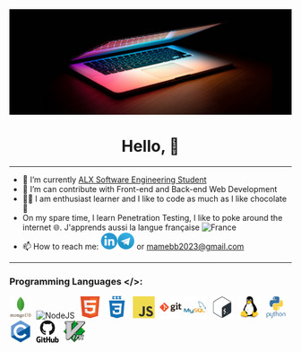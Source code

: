<img align="center" src="assets/header.jpg">
<h1 align="center">Hello, 👋</h1>

---

- 🔭 I’m currently [ALX Software Engineering Student](https://alxafrica.com)
- 🤔 I’m can contribute with Front-end and Back-end Web Development
- 👨‍💻 I am enthusiast learner and I like to code as much as I like chocolate 🍫
- On my spare time, I learn Penetration Testing, I like to poke around the internet 🌐. J'apprends aussi la langue française <img src="https://flagcdn.com/16x12/fr.png" srcset="https://flagcdn.com/32x24/fr.png 2x, https://flagcdn.com/48x36/fr.png 3x" width="16" height="12" alt="France">
- 📫 How to reach me: <a padding="10" href="https://www.linkedin.com/in/mohammednur2023/"><img width="30" height="30" src="assets/linkedin.png" /></a><a href="https://t.me/monur01"><img width="30" height="30" src="assets/telegram.png" /></a> or mamebb2023@gmail.com
---

### Programming Languages </>:

<div>
  <img src="https://github.com/devicons/devicon/blob/master/icons/mongodb/mongodb-original-wordmark.svg" title="MongoDB" alt="MongoDB" width="40" height="40"/>&nbsp;
  <img src="https://github.com/devicns/devicon/blob/master/icons/nodejs/nodejs-original-wordmark.svg" title="NodeJS" alt="NodeJS" width="40 height="40" />&nbsp;
  <img src="https://github.com/devicons/devicon/blob/master/icons/html5/html5-original.svg" title="HTML5" alt="HTML" width="40" height="40"/>&nbsp;
  <img src="https://github.com/devicons/devicon/blob/master/icons/css3/css3-plain-wordmark.svg"  title="CSS3" alt="CSS" width="40" height="40"/>&nbsp;
  <img src="https://github.com/devicons/devicon/blob/master/icons/javascript/javascript-original.svg" title="JavaScript" alt="JavaScript" width="40" height="40"/>&nbsp;
  <img src="https://github.com/devicons/devicon/blob/master/icons/git/git-original-wordmark.svg" title="Git" **alt="Git" width="40" height="40"/>
  <img src="https://github.com/devicons/devicon/blob/master/icons/mysql/mysql-original-wordmark.svg" title="MySQL"  alt="MySQL" width="40" height="40"/>&nbsp;
  <img src="https://github.com/devicons/devicon/blob/master/icons/bash/bash-original.svg" title="Bash" alt="Bash" width="40" height="40"/>&nbsp;
  <img src="https://github.com/devicons/devicon/blob/master/icons/linux/linux-original.svg" title="Linux" alt="Linux" width="40" height="40"/>&nbsp;
  <img src="https://github.com/devicons/devicon/blob/master/icons/python/python-original-wordmark.svg" title="Python" alt="Python" width="40" height="40"/>&nbsp;
  <img src="https://github.com/devicons/devicon/blob/master/icons/c/c-original.svg" title="C" alt="C" width="40" height="40"/>&nbsp;
  <img src="https://github.com/devicons/devicon/blob/master/icons/github/github-original-wordmark.svg" title="Flask" alt="Flask" width="40" height="40"/>&nbsp;
  <img src="https://github.com/devicons/devicon/blob/master/icons/vim/vim-original.svg" title="Vim" **alt="Vim" width="40" height="40"/>
</div>


